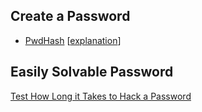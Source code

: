 ## Create a Password
- [PwdHash](https://pwdhash.github.io/website/) [[explanation](https://7labs.io/apps/keep-your-passwords-secure-with-pwdhash.html)]

## Easily Solvable Password
[Test How Long it Takes to Hack a Password](https://random-ize.com/how-long-to-hack-pass/)

